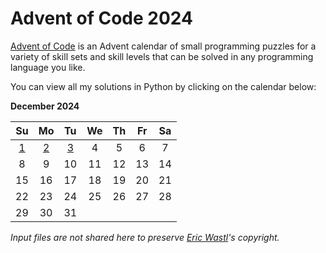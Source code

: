 # Advent of Code 2024

[Advent of Code][aoc] is an Advent calendar of small programming puzzles for a variety of skill sets and skill levels that can be solved in any programming language you like.

You can view all my solutions in Python by clicking on the calendar below:

**December 2024**

|    Su    |    Mo    |    Tu    |    We    |    Th    |    Fr    |    Sa    |
|:--------:|:--------:|:--------:|:--------:|:--------:|:--------:|:--------:|
|  [1][1]  |  [2][2]  |  [3][3]  |     4    |     5    |     6    |     7    |
|     8    |     9    |    10    |    11    |    12    |    13    |    14    |
|    15    |    16    |    17    |    18    |    19    |    20    |    21    |
|    22    |    23    |    24    |    25    |    26    |    27    |    28    |
|    29    |    30    |    31    |          |          |          |          |

_Input files are not shared here to preserve [Eric Wastl][was]'s copyright._


[aoc]: https://adventofcode.com/about
[was]: http://was.tl/

[1]:  src/01.py
[2]:  src/02.py
[3]:  src/03.py
